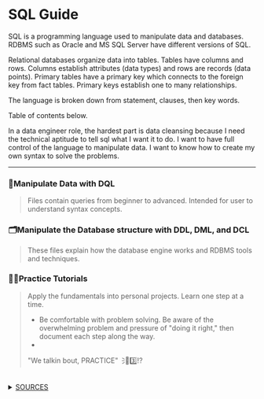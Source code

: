 # **SQL Guide**
SQL is a programming language used to manipulate data and databases. RDBMS such as Oracle and MS SQL Server have different versions of SQL. 
<br />

Relational databases organize data into tables. Tables have columns and rows. Columns establish attributes (data types) and rows are records (data points). Primary tables have a primary key which connects to the foreign key from fact tables. Primary keys establish one to many relationships.
<br />

The language is broken down from statement, clauses, then key words. 

Table of contents below. 

In a data engineer role, the hardest part is data cleansing because I need the technical aptitude to tell sql what I want it to do. I want to have full control of the language to manipulate data. I want to know how to create my own syntax to solve the problems.

---

### 📶Manipulate Data with DQL
> Files contain queries from beginner to advanced. Intended for user to understand syntax concepts.



### 🗂️Manipulate the Database structure with DDL, DML, and DCL
> These files explain how the database engine works and RDBMS tools and techniques.



### ✍🏼Practice Tutorials
> Apply the fundamentals into personal projects. Learn one step at a time.
>
> - Be comfortable with problem solving. Be aware of the overwhelming problem and pressure of "doing it right," then document each step along the way.
> - 
> "We talkin bout, PRACTICE"🗦🐐3️⃣⁉️

<br>

<details>
  <summary><ins>SOURCES</ins></summary>

### 😤📺 Youtube University! Support these channels! 

> Beginner SQL w/ Joey Blue - https://www.youtube.com/@joeyblue1/playlists <br />
>
> Intermediate to Advanced SQL w/ Alex the Analyst - https://www.youtube.com/channel/UC7cs8q-gJRlGwj4A8OmCmXg/playlists <br />
>
> How the MS SQL Engine works w/ Brent Ozar - https://www.youtube.com/watch?v=fERXOywBhlA <br />
>
> BI Interview Q&A - https://www.youtube.com/c/Csharp-video-tutorialsBlogspot/playlists <br />
>
> Joe Celko
>
> Conceptual SQL w/ Visualizations https://www.youtube.com/@ByteByteGo
>
> https://www.youtube.com/@GuyInACube/playlists What are common table expressions?
>
> SQL, PYTHON, and CS 101 playlist - https://www.youtube.com/@Fireship/playlists
>
> https://www.youtube.com/watch?v=dyfQoklmjAk , https://www.youtube.com/watch?v=nNR4jracHYA , https://www.youtube.com/watch?v=GAthOFYhcVg&pp=ygUUc3FsIHNlYXR0bGUgZGF0QSBndXk%3D
<!--
-->


</details>
